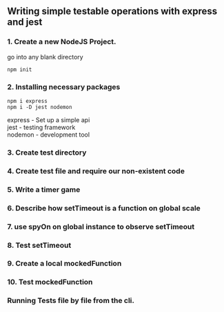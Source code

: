 
## Writing simple testable operations with express and jest

### 1. Create a new NodeJS Project.
go into any blank directory </br>
```
npm init
```

### 2. Installing necessary packages

```
npm i express
npm i -D jest nodemon
```
express - Set up a simple api </br>
jest - testing framework </br>
nodemon - development tool </br>

### 3. Create test directory

### 4. Create test file and require our non-existent code

### 5. Write a timer game

### 6. Describe how setTimeout is a function on global scale

### 7. use spyOn on global instance to observe setTimeout

### 8. Test setTimeout

### 9. Create a local mockedFunction

### 10. Test mockedFunction


### Running Tests file by file from the cli.


